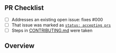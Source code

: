 <!-- 👋 Hi, thanks for sending a PR to eslint-plugin-cta-example! 🔌
Please fill out all fields below and make sure each item is true and [x] checked.
Otherwise we may not be able to review your PR. -->

## PR Checklist

- [ ] Addresses an existing open issue: fixes #000
- [ ] That issue was marked as [`status: accepting prs`](https://github.com/bingo-examples/eslint-plugin-cta-example/issues?q=is%3Aopen+is%3Aissue+label%3A%22status%3A+accepting+prs%22)
- [ ] Steps in [CONTRIBUTING.md](https://github.com/bingo-examples/eslint-plugin-cta-example/blob/main/.github/CONTRIBUTING.md) were taken

## Overview

<!-- Description of what is changed and how the code change does that. -->
